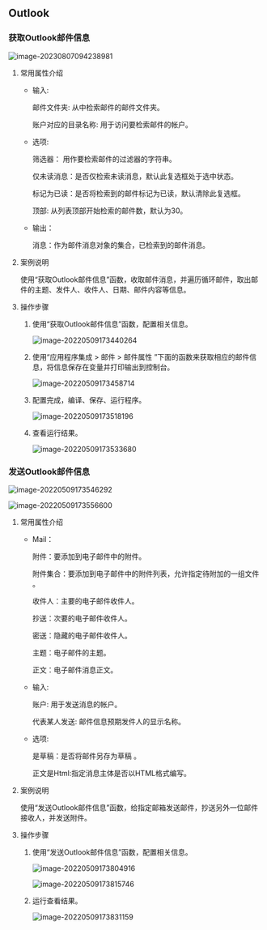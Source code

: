 ## Outlook

### 获取Outlook邮件信息

![image-20230807094238981](Outlook.assets/image-20230807094238981.png)

1. 常用属性介绍

   - 输入:

       邮件文件夹: 从中检索邮件的邮件文件夹。

       账户对应的目录名称: 用于访问要检索邮件的帐户。

   - 选项:

     筛选器： 用作要检索邮件的过滤器的字符串。

     仅未读消息：是否仅检索未读消息，默认此复选框处于选中状态。

     标记为已读：是否将检索到的邮件标记为已读，默认清除此复选框。

     顶部: 从列表顶部开始检索的邮件数，默认为30。

   - 输出：

     消息：作为邮件消息对象的集合，已检索到的邮件消息。

2. 案例说明

   使用“获取Outlook邮件信息”函数，收取邮件消息，并遍历循环邮件，取出邮件的主题、发件人、收件人、日期、邮件内容等信息。

3. 操作步骤

   1. 使用“获取Outlook邮件信息”函数，配置相关信息。

      ![image-20220509173440264](Outlook.assets/image-20220509173440264.png)

   2. 使用“应用程序集成 > 邮件 > 邮件属性 ”下面的函数来获取相应的邮件信息，将信息保存在变量并打印输出到控制台。

      ![image-20220509173458714](Outlook.assets/image-20220509173458714.png)

   3. 配置完成，编译、保存、运行程序。

      ![image-20220509173518196](Outlook.assets/image-20220509173518196.png)

   4. 查看运行结果。

      ![image-20220509173533680](Outlook.assets/image-20220509173533680.png)

### 发送Outlook邮件信息<span id ="发送outlook邮件信息"></span>

![image-20220509173546292](Outlook.assets/image-20220509173546292.png)

![image-20220509173556600](Outlook.assets/image-20220509173556600.png)

1. 常用属性介绍

   - Mail：

     附件：要添加到电子邮件中的附件。

     附件集合：要添加到电子邮件中的附件列表，允许指定待附加的一组文件 。

     收件人：主要的电子邮件收件人。

     抄送：次要的电子邮件收件人。

     密送：隐藏的电子邮件收件人。

     主题：电子邮件的主题。

     正文：电子邮件消息正文。

   - 输入:

     账户: 用于发送消息的帐户。

     代表某人发送: 邮件信息预期发件人的显示名称。

   - 选项:

     是草稿：是否将邮件另存为草稿 。

     正文是Html:指定消息主体是否以HTML格式编写。

2. 案例说明

   使用“发送Outlook邮件信息”函数，给指定邮箱发送邮件，抄送另外一位邮件接收人，并发送附件。

3. 操作步骤

   1. 使用“发送Outlook邮件信息”函数，配置相关信息。

      ![image-20220509173804916](Outlook.assets/image-20220509173804916.png)

      ![image-20220509173815746](Outlook.assets/image-20220509173815746.png)

   2. 运行查看结果。

      ![image-20220509173831159](Outlook.assets/image-20220509173831159.png)